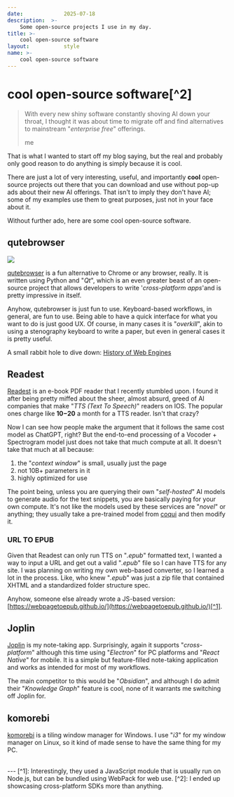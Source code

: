 ```yaml
---
date:             2025-07-18
description:  >-
    Some open-source projects I use in my day.
title: >-
    cool open-source software
layout:           style
name: >-
    cool open-source software
---
```


# cool open-source software[^2]

> With every new shiny software constantly shoving AI down your throat, I thought it was about time to migrate off and find alternatives to mainstream "*enterprise free*" offerings. 
> <figcaption class="blockquote-footer">me</figcaption>

That is what I wanted to start off my blog saying, but the real and probably only good reason to do anything is simply because it is cool.

There are just a lot of very interesting, useful, and importantly **cool** open-source projects out there that you can download and use without pop-up ads about their new AI offerings. That isn't to imply they don't have AI; some of my examples use them to great purposes, just not in your face about it.

Without further ado, here are some cool open-source software.

## qutebrowser

<img src="https://qutebrowser.org/doc/img/hints.png"/>

[qutebrowser](https://qutebrowser.org/index.html) is a fun alternative to Chrome or any browser, really. It is written using Python and "*Qt*", which is an even greater beast of an open-source project that allows developers to write '*cross-platform apps*'and is pretty impressive in itself.

Anyhow, qutebrowser is just fun to use. Keyboard-based workflows, in general, are fun to use. Being able to have a quick interface for what you want to do is just good UX. Of course, in many cases it is "*overkill*", akin to using a stenography keyboard to write a paper, but even in general cases it is pretty useful.

A small rabbit hole to dive down: [History of Web Engines](https://eylenburg.github.io/browser_engines.htm)

## Readest

[Readest](https://readest.com/) is an e-book PDF reader that I recently stumbled upon. I found it after being pretty miffed about the sheer, almost absurd, greed of AI companies that make "*TTS (Text To Speech)*" readers on IOS. The popular ones charge like **$10-$20** a month for a TTS reader. Isn't that crazy?

Now I can see how people make the argument that it follows the same cost model as ChatGPT, right? But the end-to-end processing of a Vocoder + Spectrogram model just does not take that much compute at all. It doesn't take that much at all because:

1. the "*context window*" is small, usually just the page
2. not 10B+ parameters in it
3. highly optimized for use
 
The point being, unless you are querying their own "*self-hosted*" AI models to generate audio for the text snippets, you are basically paying for your own compute. It's not like the models used by these services are "*novel*" or anything; they usually take a pre-trained model from [coqui](https://github.com/coqui-ai/TTS) and then modify it.

### URL TO EPUB

Given that Readest can only run TTS on "*.epub*" formatted text, I wanted a way to input a URL and get out a valid "*.epub*" file so I can have TTS for any site. I was planning on writing my own web-based converter, so I learned a lot in the process. Like, who knew "*.epub*" was just a zip file that contained XHTML and a standardized folder structure spec.

Anyhow, someone else already wrote a JS-based version: [https://webpagetoepub.github.io/](https://webpagetoepub.github.io/)[^1].

## Joplin

[Joplin](https://joplinapp.org/) is my note-taking app. Surprisingly, again it supports "*cross-platform*" although this time using "*Electron*" for PC platforms and "*React Native*" for mobile. It is a simple but feature-filled note-taking application and works as intended for most of my workflows.

The main competitor to this would be "*Obsidian*", and although I do admit their "*Knowledge Graph*" feature is cool, none of it warrants me switching off Joplin for.

## komorebi

[komorebi](https://github.com/LGUG2Z/komorebi) is a tiling window manager for Windows. I use "*i3*" for my window manager on Linux, so it kind of made sense to have the same thing for my PC.

<br/>
---
[^1]: Interestingly, they used a JavaScript module that is usually run on Node.js, but can be bundled using WebPack for web use.
[^2]: I ended up showcasing cross-platform SDKs more than anything.



